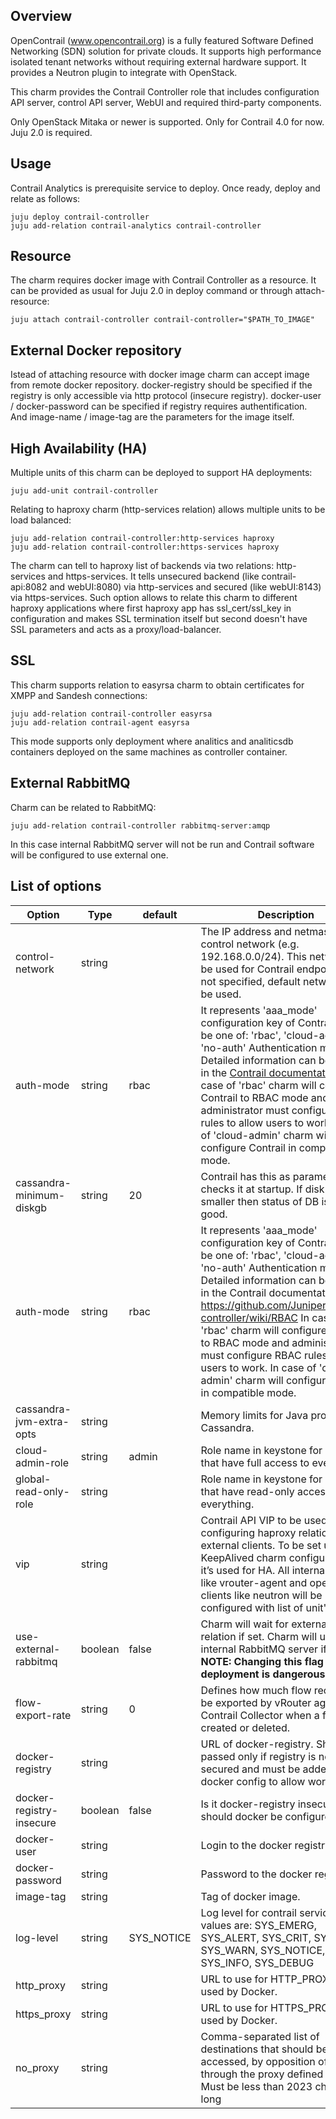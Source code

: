 Overview
--------

OpenContrail (www.opencontrail.org) is a fully featured Software Defined
Networking (SDN) solution for private clouds. It supports high performance
isolated tenant networks without requiring external hardware support. It
provides a Neutron plugin to integrate with OpenStack.

This charm provides the Contrail Controller role that includes
configuration API server, control API server, WebUI and required third-party
components.

Only OpenStack Mitaka or newer is supported.
Only for Contrail 4.0 for now.
Juju 2.0 is required.

Usage
-----

Contrail Analytics is prerequisite service to deploy.
Once ready, deploy and relate as follows:

    juju deploy contrail-controller
    juju add-relation contrail-analytics contrail-controller

Resource
--------

The charm requires docker image with Contrail Controller as a resource.
It can be provided as usual for Juju 2.0 in deploy command or
through attach-resource:

    juju attach contrail-controller contrail-controller="$PATH_TO_IMAGE"

External Docker repository
--------------------------

Istead of attaching resource with docker image charm can accept image from remote docker repository.
docker-registry should be specified if the registry is only accessible via http protocol (insecure registry).
docker-user / docker-password can be specified if registry requires authentification.
And image-name / image-tag are the parameters for the image itself.

High Availability (HA)
----------------------

Multiple units of this charm can be deployed to support HA deployments:

    juju add-unit contrail-controller

Relating to haproxy charm (http-services relation) allows multiple units to be
load balanced:

    juju add-relation contrail-controller:http-services haproxy
    juju add-relation contrail-controller:https-services haproxy

The charm can tell to haproxy list of backends via two relations: http-services and https-services.
It tells unsecured backend (like contrail-api:8082 and webUI:8080) via http-services
and secured (like webUI:8143) via https-services.
Such option allows to relate this charm to different haproxy applications
where first haproxy app has ssl_cert/ssl_key in configuration and makes SSL termination itself
but second doesn't have SSL parameters and acts as a proxy/load-balancer.

SSL
---

This charm supports relation to easyrsa charm to obtain certificates for XMPP and Sandesh connections:

    juju add-relation contrail-controller easyrsa
    juju add-relation contrail-agent easyrsa

This mode supports only deployment where analitics and analiticsdb containers deployed
on the same machines as controller container.

External RabbitMQ
-----------------

Charm can be related to RabbitMQ:

    juju add-relation contrail-controller rabbitmq-server:amqp

In this case internal RabbitMQ server will not be run and Contrail software will be configured
to use external one.

List of options
---------------

Option   | Type| default | Description
---------|-----|---------|-------------
control-network | string | | The IP address and netmask of the control network (e.g. 192.168.0.0/24). This network will be used for Contrail endpoints. If not specified, default network will be used.
auth-mode | string | rbac | It represents 'aaa_mode' configuration key of Contrail. Can be one of: 'rbac', 'cloud-admin' or 'no-auth' Authentication mode. Detailed information can be found in the [Contrail documentation](https://github.com/Juniper/contrail-controller/wiki/RBAC) In case of 'rbac' charm will configure Contrail to RBAC mode and administrator must configure RBAC rules to allow users to work. In case of 'cloud-admin' charm will configure Contrail in compatible mode.
cassandra-minimum-diskgb | string | 20 | Contrail has this as parameter and checks it at startup. If disk is smaller then status of DB is not good.
auth-mode | string | rbac | It represents 'aaa_mode' configuration key of Contrail. Can be one of: 'rbac', 'cloud-admin' or 'no-auth' Authentication mode. Detailed information can be found in the Contrail documentation. https://github.com/Juniper/contrail-controller/wiki/RBAC In case of 'rbac' charm will configure Contrail to RBAC mode and administrator must configure RBAC rules to allow users to work. In case of 'cloud-admin' charm will configure Contrail in compatible mode.
cassandra-jvm-extra-opts | string | | Memory limits for Java process of Cassandra.
cloud-admin-role | string | admin | Role name in keystone for users that have full access to everything.
global-read-only-role | string | | Role name in keystone for users that have read-only access to everything.
vip | string | | Contrail API VIP to be used for configuring haproxy relation for external clients. To be set up also in KeepAlived charm configuration if it’s used for HA. All internal clients like vrouter-agent and openstack clients like neutron will be configured with list of unit's IP-s.
use-external-rabbitmq | boolean | false | Charm will wait for external AMQP relation if set. Charm will use internal RabbitMQ server if not set. **NOTE: Changing this flag after deployment is dangerous!**
flow-export-rate | string | 0 | Defines how much flow records will be exported by vRouter agent to the Contrail Collector when a flow is created or deleted.
docker-registry | string | | URL of docker-registry. Should be passed only if registry is not secured and must be added to docker config to allow work with it.
docker-registry-insecure | boolean | false | Is it docker-registry insecure and should docker be configured for it
docker-user | string | | Login to the docker registry.
docker-password | string | | Password to the docker registry.
image-tag | string | | Tag of docker image.
log-level | string | SYS_NOTICE | Log level for contrail services. Valid values are: SYS_EMERG, SYS_ALERT, SYS_CRIT, SYS_ERR, SYS_WARN, SYS_NOTICE, SYS_INFO, SYS_DEBUG
http_proxy | string | | URL to use for HTTP_PROXY to be used by Docker.
https_proxy | string | | URL to use for HTTPS_PROXY to be used by Docker.
no_proxy | string | | Comma-separated list of destinations that should be directly accessed, by opposition of going through the proxy defined above. Must be less than 2023 characters long
